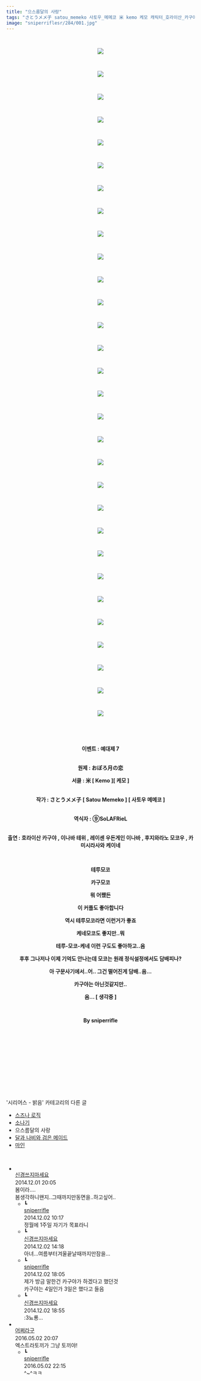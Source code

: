 ```yaml
---
title: "으스름달의 사랑"
tags: "さとうメメ子 satou_memeko 사토우_메메코 米 kemo 케모 캐릭터_호라이산_카구야 캐릭터_이나바_테위 캐릭터_레이센_우돈게인_이나바 캐릭터_후지와라노_모코우 캐릭터_카미시라사와_케이네 이벤트_예대제_7 시리어스_밝음"
image: "sniperriflesr/284/001.jpg"
---
```

<div class="article">
<p style="TEXT-ALIGN: center"> </p>
<p style="TEXT-ALIGN: center"><img src="{{ site.nasurl }}/sniperriflesr/284/001.jpg"/></p>
<p style="TEXT-ALIGN: center"> </p>
<p style="TEXT-ALIGN: center"><img src="{{ site.nasurl }}/sniperriflesr/284/002.jpg"/></p>
<p style="TEXT-ALIGN: center"> </p>
<p style="TEXT-ALIGN: center"><img src="{{ site.nasurl }}/sniperriflesr/284/003.jpg"/></p>
<p style="TEXT-ALIGN: center"> </p>
<p style="TEXT-ALIGN: center"><img src="{{ site.nasurl }}/sniperriflesr/284/004.jpg"/></p>
<p style="TEXT-ALIGN: center"> </p>
<p style="TEXT-ALIGN: center"><img src="{{ site.nasurl }}/sniperriflesr/284/005.jpg"/></p>
<p style="TEXT-ALIGN: center"> </p>
<p style="TEXT-ALIGN: center"><img src="{{ site.nasurl }}/sniperriflesr/284/006.jpg"/></p>
<p style="TEXT-ALIGN: center"> </p>
<p style="TEXT-ALIGN: center"><img src="{{ site.nasurl }}/sniperriflesr/284/007.jpg"/></p>
<p style="TEXT-ALIGN: center"> </p>
<p style="TEXT-ALIGN: center"><img src="{{ site.nasurl }}/sniperriflesr/284/008.jpg"/></p>
<p style="TEXT-ALIGN: center"> </p>
<p style="TEXT-ALIGN: center"><img src="{{ site.nasurl }}/sniperriflesr/284/009.jpg"/></p>
<p style="TEXT-ALIGN: center"> </p>
<p style="TEXT-ALIGN: center"><img src="{{ site.nasurl }}/sniperriflesr/284/010.jpg"/></p>
<p style="TEXT-ALIGN: center"> </p>
<p style="TEXT-ALIGN: center"><img src="{{ site.nasurl }}/sniperriflesr/284/011.jpg"/></p>
<p style="TEXT-ALIGN: center"> </p>
<p style="TEXT-ALIGN: center"><img src="{{ site.nasurl }}/sniperriflesr/284/012.jpg"/></p>
<p style="TEXT-ALIGN: center"> </p>
<p style="TEXT-ALIGN: center"><img src="{{ site.nasurl }}/sniperriflesr/284/013.jpg"/></p>
<p style="TEXT-ALIGN: center"> </p>
<p style="TEXT-ALIGN: center"><img src="{{ site.nasurl }}/sniperriflesr/284/014.jpg"/></p>
<p style="TEXT-ALIGN: center"> </p>
<p style="TEXT-ALIGN: center"><img src="{{ site.nasurl }}/sniperriflesr/284/015.jpg"/></p>
<p style="TEXT-ALIGN: center"> </p>
<p style="TEXT-ALIGN: center"><img src="{{ site.nasurl }}/sniperriflesr/284/016.jpg"/></p>
<p style="TEXT-ALIGN: center"> </p>
<p style="TEXT-ALIGN: center"><img src="{{ site.nasurl }}/sniperriflesr/284/017.jpg"/></p>
<p style="TEXT-ALIGN: center"> </p>
<p style="TEXT-ALIGN: center"><img src="{{ site.nasurl }}/sniperriflesr/284/018.jpg"/></p>
<p style="TEXT-ALIGN: center"> </p>
<p style="TEXT-ALIGN: center"><img src="{{ site.nasurl }}/sniperriflesr/284/019.jpg"/></p>
<p style="TEXT-ALIGN: center"> </p>
<p style="TEXT-ALIGN: center"><img src="{{ site.nasurl }}/sniperriflesr/284/020.jpg"/></p>
<p style="TEXT-ALIGN: center"> </p>
<p style="TEXT-ALIGN: center"><img src="{{ site.nasurl }}/sniperriflesr/284/021.jpg"/></p>
<p style="TEXT-ALIGN: center"> </p>
<p style="TEXT-ALIGN: center"><img src="{{ site.nasurl }}/sniperriflesr/284/022.jpg"/></p>
<p style="TEXT-ALIGN: center"> </p>
<p style="TEXT-ALIGN: center"><img src="{{ site.nasurl }}/sniperriflesr/284/023.jpg"/></p>
<p style="TEXT-ALIGN: center"> </p>
<p style="TEXT-ALIGN: center"><img src="{{ site.nasurl }}/sniperriflesr/284/024.jpg"/></p>
<p style="TEXT-ALIGN: center"> </p>
<p style="TEXT-ALIGN: center"><img src="{{ site.nasurl }}/sniperriflesr/284/025.jpg"/></p>
<p style="TEXT-ALIGN: center"> </p>
<p style="TEXT-ALIGN: center"><img src="{{ site.nasurl }}/sniperriflesr/284/026.jpg"/></p>
<p style="TEXT-ALIGN: center"> </p>
<p style="TEXT-ALIGN: center"><img src="{{ site.nasurl }}/sniperriflesr/284/027.jpg"/></p>
<p style="TEXT-ALIGN: center"> </p>
<p style="TEXT-ALIGN: center"><img src="{{ site.nasurl }}/sniperriflesr/284/028.jpg"/></p>
<p style="TEXT-ALIGN: center"> </p>
<p style="TEXT-ALIGN: center"><img src="{{ site.nasurl }}/sniperriflesr/284/029.jpg"/></p>
<p style="TEXT-ALIGN: center"> </p>
<p style="TEXT-ALIGN: center"><img src="{{ site.nasurl }}/sniperriflesr/284/030.jpg"/></p>
<p style="TEXT-ALIGN: center"> </p>
<p style="TEXT-ALIGN: center"> </p>
<p style="TEXT-ALIGN: center"><strong>이벤트 : 예대제 7</strong></p>
<p style="TEXT-ALIGN: center"><br/><strong>원제 : おぼろ月の恋</strong></p>
<p style="TEXT-ALIGN: center"><strong></strong></p>
<p style="TEXT-ALIGN: center"><strong>서클 : 米 [ Kemo ][ 케모 ]</strong></p>
<p style="TEXT-ALIGN: center"><br/><strong>작가 : さとうメメ子 [ Satou Memeko ] [ 사토우 메메코 ]</strong></p>
<p style="TEXT-ALIGN: center"><br/><strong>역식자 : ⑨SoLAFRieL</strong></p>
<p style="TEXT-ALIGN: center"><br/><strong>출연 : 호라이산 카구야 , 이나바 테위 , 레이센 우돈게인 이나바 , 후지와라노 모코우 , 카미시라사와 케이네</strong></p>
<p style="TEXT-ALIGN: center"><strong></strong> </p>
<p style="TEXT-ALIGN: center"><strong>테루모코</strong></p>
<p style="TEXT-ALIGN: center"><strong>카구모코</strong></p>
<p style="TEXT-ALIGN: center"><strong>뭐 어쨌든</strong></p>
<p style="TEXT-ALIGN: center"><strong>이 커플도 좋아합니다</strong></p>
<p style="TEXT-ALIGN: center"><strong>역시 테루모코라면 이런거가 좋죠</strong></p>
<p style="TEXT-ALIGN: center"><strong>케네모코도 좋지만..뭐</strong></p>
<p style="TEXT-ALIGN: center"><strong>테루-모코-케네 이런 구도도 좋아하고..음</strong></p>
<p style="TEXT-ALIGN: center"><strong>후후 그나저나 이제 기억도 안나는데 모코는 원래 정식설정에서도 담배피나?</strong></p>
<p style="TEXT-ALIGN: center"><strong>아 구문사기에서..어.. 그건 떨어진게 담배..음...</strong></p>
<p style="TEXT-ALIGN: center"><strong>카구야는 아닌것같지만..</strong></p>
<p style="TEXT-ALIGN: center"><strong>음... [ 생각중 ]</strong></p>
<p style="TEXT-ALIGN: center"><strong></strong> </p>
<p style="TEXT-ALIGN: center"><strong>By sniperrifle</strong></p>
<p style="TEXT-ALIGN: center"><strong></strong> </p>
<p style="TEXT-ALIGN: center">
<p style="TEXT-ALIGN: center"><strong><br/></strong></p></p>
<p style="TEXT-ALIGN: center"><strong><br/></strong></p>
<p style="TEXT-ALIGN: center"> </p>
<p style="TEXT-ALIGN: center"> </p>
</div><br/>
<div class="another">
<p>'시리어스 - 밝음' 카테고리의 다른 글</p>
<ul>
<li><a href="/2014-12-20-sniperriflesr_297">스즈나 로직</a></li>
<li><a href="/2014-12-19-sniperriflesr_296">소나기</a></li>
<li>으스름달의 사랑</li>
<li><a href="/2014-11-27-sniperriflesr_281">달과 나비와 검은 메이드</a></li>
<li><a href="/2014-11-18-sniperriflesr_271">마인</a></li>
</ul>
</div><br/>
<div class="comment" id="commentListBlock_284" style="display:block"><ul><li class="firstCmt"><div class="opinionListMenu">
<div class="icon"><img alt="" class="myicon" src="http://i1.daumcdn.net/pimg/blog/p_img/mycon/basic_2.gif"/></div>
<div class="fl">
<a class="bold" href="http://blog.daum.net/ghcjf1001" target="_blank">신경쓰지마세요 </a>
<div style="width: 1px; height: 1px; overflow: hidden; visibility: hidden; border:1px solid red">
<span id="uname459" style="display:none;">신경쓰지마세요</span>
<span id="pwd459" style="display:none;"></span>
<span id="emailblog459" name="http://blog.daum.net/ghcjf1001" style="display:none;"></span>
<span id="open459" style="display:none">Y</span>
</div>
</div>
<div class="sDateTime">2014.12.01 20:05</div>
</div>
<div class="cont" id="Text459">봄이라....<br/>
봄생각하니왠지..그때까지만동면을..하고싶어..</div>
<div class="contReArea" id="inWrite459" style="display:none;"></div>
<ul><li class="secondCmt"><div class="opinionListMenuRe" id="parent_459">
<div class="reIcon">┗</div>
<div class="icon"><img alt="" class="myicon" src="http://cfile217.uf.daum.net/M21x21/23254B425446251B1045FF"/></div>
<div class="fl">
<a class="bold" href="http://blog.daum.net/sniperriflesr" target="_blank">sniperrifle </a>
<div style="width: 1px; height: 1px; overflow: hidden; visibility: hidden; border:1px solid red">
<span id="uname460" style="display:none;">sniperrifle</span>
<span id="pwd460" style="display:none;"></span>
<span id="emailblog460" name="http://blog.daum.net/sniperriflesr" style="display:none;"></span>
<span id="open460" style="display:none">Y</span>
</div>
</div>
<div class="sDateTime">2014.12.02 10:17</div>
</div>
<div class="contRe" id="Text460">정월에 1주일 자기가 목표라니</div>
<div class="contReReArea" id="inWrite460" style="display:none;"></div>
</li><li class="secondCmt"><div class="opinionListMenuRe" id="parent_459">
<div class="reIcon">┗</div>
<div class="icon"><img alt="" class="myicon" src="http://i1.daumcdn.net/pimg/blog/p_img/mycon/basic_2.gif"/></div>
<div class="fl">
<a class="bold" href="http://blog.daum.net/ghcjf1001" target="_blank">신경쓰지마세요 </a>
<div style="width: 1px; height: 1px; overflow: hidden; visibility: hidden; border:1px solid red">
<span id="uname461" style="display:none;">신경쓰지마세요</span>
<span id="pwd461" style="display:none;"></span>
<span id="emailblog461" name="http://blog.daum.net/ghcjf1001" style="display:none;"></span>
<span id="open461" style="display:none">Y</span>
</div>
</div>
<div class="sDateTime">2014.12.02 14:18</div>
</div>
<div class="contRe" id="Text461">아녀...여름부터겨울끝날때까지만잠을...</div>
<div class="contReReArea" id="inWrite461" style="display:none;"></div>
</li><li class="secondCmt"><div class="opinionListMenuRe" id="parent_459">
<div class="reIcon">┗</div>
<div class="icon"><img alt="" class="myicon" src="http://cfile217.uf.daum.net/M21x21/23254B425446251B1045FF"/></div>
<div class="fl">
<a class="bold" href="http://blog.daum.net/sniperriflesr" target="_blank">sniperrifle </a>
<div style="width: 1px; height: 1px; overflow: hidden; visibility: hidden; border:1px solid red">
<span id="uname464" style="display:none;">sniperrifle</span>
<span id="pwd464" style="display:none;"></span>
<span id="emailblog464" name="http://blog.daum.net/sniperriflesr" style="display:none;"></span>
<span id="open464" style="display:none">Y</span>
</div>
</div>
<div class="sDateTime">2014.12.02 18:05</div>
</div>
<div class="contRe" id="Text464">제가 방금 말한건 카구야가 하겠다고 했던것<br/>
카구야는 4일인가 3일은 했다고 들음</div>
<div class="contReReArea" id="inWrite464" style="display:none;"></div>
</li><li class="secondCmt"><div class="opinionListMenuRe" id="parent_459">
<div class="reIcon">┗</div>
<div class="icon"><img alt="" class="myicon" src="http://i1.daumcdn.net/pimg/blog/p_img/mycon/basic_2.gif"/></div>
<div class="fl">
<a class="bold" href="http://blog.daum.net/ghcjf1001" target="_blank">신경쓰지마세요 </a>
<div style="width: 1px; height: 1px; overflow: hidden; visibility: hidden; border:1px solid red">
<span id="uname465" style="display:none;">신경쓰지마세요</span>
<span id="pwd465" style="display:none;"></span>
<span id="emailblog465" name="http://blog.daum.net/ghcjf1001" style="display:none;"></span>
<span id="open465" style="display:none">Y</span>
</div>
</div>
<div class="sDateTime">2014.12.02 18:55</div>
</div>
<div class="contRe" id="Text465">:3뇨룡...</div>
<div class="contReReArea" id="inWrite465" style="display:none;"></div>
<div class="cCont_line"></div>
</li></ul></li><li class="firstCmt"><div class="opinionListMenu">
<div class="icon"><img alt="" class="myicon" src="http://cfile236.uf.daum.net/M21x21/1735654A4F377597403189"/></div>
<div class="fl">
<a class="bold" href="http://blog.daum.net/hapi356" target="_blank">어쩌라구 </a>
<div style="width: 1px; height: 1px; overflow: hidden; visibility: hidden; border:1px solid red">
<span id="uname7342" style="display:none;">어쩌라구</span>
<span id="pwd7342" style="display:none;"></span>
<span id="emailblog7342" name="http://blog.daum.net/hapi356" style="display:none;"></span>
<span id="open7342" style="display:none">Y</span>
</div>
</div>
<div class="sDateTime">2016.05.02 20:07</div>
</div>
<div class="cont" id="Text7342">엑스트라토끼가 그냥 토끼야!</div>
<div class="contReArea" id="inWrite7342" style="display:none;"></div>
<ul><li class="secondCmt"><div class="opinionListMenuRe" id="parent_7342">
<div class="reIcon">┗</div>
<div class="icon"><img alt="" class="myicon" src="http://cfile217.uf.daum.net/M21x21/23254B425446251B1045FF"/></div>
<div class="fl">
<a class="bold" href="http://blog.daum.net/sniperriflesr" target="_blank">sniperrifle </a>
<div style="width: 1px; height: 1px; overflow: hidden; visibility: hidden; border:1px solid red">
<span id="uname7356" style="display:none;">sniperrifle</span>
<span id="pwd7356" style="display:none;"></span>
<span id="emailblog7356" name="http://blog.daum.net/sniperriflesr" style="display:none;"></span>
<span id="open7356" style="display:none">Y</span>
</div>
</div>
<div class="sDateTime">2016.05.02 22:15</div>
</div>
<div class="contRe" id="Text7356">^~^ㅋㅋ</div>
<div class="contReReArea" id="inWrite7356" style="display:none;"></div>
</li></ul></li></ul>
</div><br/>

<br/>
<p id="refer"></p>
<br/>
